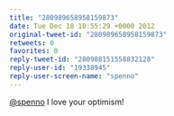 ```yaml
---
title: "280989658958159873"
date: Tue Dec 18 10:55:29 +0000 2012
original-tweet-id: "280989658958159873"
retweets: 0
favorites: 0
reply-tweet-id: "280988151558832128"
reply-user-id: "19338945"
reply-user-screen-name: "spenno"
---
```

<a href="https://twitter.com/spenno">@spenno</a> I love your optimism!
